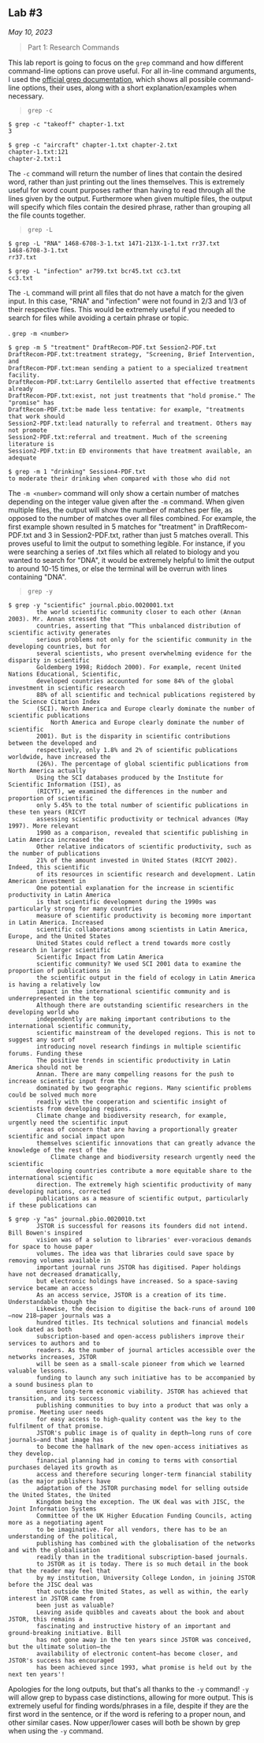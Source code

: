 ## Lab #3
*May 10, 2023*

> Part 1: Research Commands

This lab report is going to focus on the `grep` command and how different command-line options can prove useful.
For all in-line command arguments, I used the [official grep documentation](https://www.gnu.org/software/grep/manual/grep.html#Introduction),
which shows all possible command-line options, their uses, along with a short explanation/examples when necessary.

> `grep -c`

```
$ grep -c "takeoff" chapter-1.txt
3
```
```
$ grep -c "aircraft" chapter-1.txt chapter-2.txt
chapter-1.txt:121
chapter-2.txt:1
```

The `-c` command will return the number of lines that contain the desired word, rather than just printing out 
the lines themselves. This is extremely useful for word count purposes rather than having to read through all the
lines given by the output. Furthermore when given multiple files, the output will specify which files contain the 
desired phrase, rather than grouping all the file counts together.

> `grep -L`

```
$ grep -L "RNA" 1468-6708-3-1.txt 1471-213X-1-1.txt rr37.txt        
1468-6708-3-1.txt
rr37.txt
```

```
$ grep -L "infection" ar799.txt bcr45.txt cc3.txt
cc3.txt
```

The `-L` command will print all files that do not have a match for the given input. In this case, "RNA" and "infection"
were not found in 2/3 and 1/3 of their respective files. This would be extremely useful if you needed to search for
files while avoiding a certain phrase or topic.

. `grep -m <number>`

```
$ grep -m 5 "treatment" DraftRecom-PDF.txt Session2-PDF.txt
DraftRecom-PDF.txt:treatment strategy, "Screening, Brief Intervention, and
DraftRecom-PDF.txt:mean sending a patient to a specialized treatment facility.
DraftRecom-PDF.txt:Larry Gentilello asserted that effective treatments already
DraftRecom-PDF.txt:exist, not just treatments that "hold promise." The "promise" has
DraftRecom-PDF.txt:be made less tentative: for example, "treatments that work should
Session2-PDF.txt:lead naturally to referral and treatment. Others may not promote
Session2-PDF.txt:referral and treatment. Much of the screening literature is
Session2-PDF.txt:in ED environments that have treatment available, an adequate
```

```
$ grep -m 1 "drinking" Session4-PDF.txt
to moderate their drinking when compared with those who did not
```

The `-m <number>` command will only show a certain number of matches depending on the 
integer value given after the `-m` command. When given multiple files, the output will 
show the number of matches per file, as opposed to the number of matches over all files combined. 
For example, the first example shown resulted in 5 matches for "treatment" in DraftRecom-PDF.txt 
and 3 in Session2-PDF.txt, rather than just 5 matches overall. This proves useful to limit the output to
something legible. For instance, if you were searching a series of .txt files which all related to biology
and you wanted to search for "DNA", it would be extremely helpful to limit the output to around 10-15 times,
or else the terminal will be overrun with lines containing "DNA".

> `grep -y`

```
$ grep -y "scientific" journal.pbio.0020001.txt
        the world scientific community closer to each other (Annan 2003). Mr. Annan stressed the
        countries, asserting that “This unbalanced distribution of scientific activity generates
        serious problems not only for the scientific community in the developing countries, but for
        several scientists, who present overwhelming evidence for the disparity in scientific
        Goldemberg 1998; Riddoch 2000). For example, recent United Nations Educational, Scientific,
        developed countries accounted for some 84% of the global investment in scientific research
        88% of all scientific and technical publications registered by the Science Citation Index
        (SCI). North America and Europe clearly dominate the number of scientific publications
            North America and Europe clearly dominate the number of scientific
        2001). But is the disparity in scientific contributions between the developed and
        respectively, only 1.8% and 2% of scientific publications worldwide, have increased the
        (26%). The percentage of global scientific publications from North America actually
        Using the SCI databases produced by the Institute for Scientific Information (ISI), as
        (RICYT), we examined the differences in the number and proportion of scientific
        only 5.45% to the total number of scientific publications in these ten years (RICYT
        assessing scientific productivity or technical advances (May 1997). More relevant
        1990 as a comparison, revealed that scientific publishing in Latin America increased the
        Other relative indicators of scientific productivity, such as the number of publications
        21% of the amount invested in United States (RICYT 2002). Indeed, this scientific
        of its resources in scientific research and development. Latin American investment in
        One potential explanation for the increase in scientific productivity in Latin America
        is that scientific development during the 1990s was particularly strong for many countries
        measure of scientific productivity is becoming more important in Latin America. Increased
        scientific collaborations among scientists in Latin America, Europe, and the United States
        United States could reflect a trend towards more costly research in larger scientific
        Scientific Impact from Latin America
        scientific community? We used SCI 2001 data to examine the proportion of publications in
        the scientific output in the field of ecology in Latin America is having a relatively low
        impact in the international scientific community and is underrepresented in the top
        Although there are outstanding scientific researchers in the developing world who
        independently are making important contributions to the international scientific community,
        scientific mainstream of the developed regions. This is not to suggest any sort of
        introducing novel research findings in multiple scientific forums. Funding these
        The positive trends in scientific productivity in Latin America should not be
        Annan. There are many compelling reasons for the push to increase scientific input from the
        dominated by two geographic regions. Many scientific problems could be solved much more
        readily with the cooperation and scientific insight of scientists from developing regions.
        Climate change and biodiversity research, for example, urgently need the scientific input
        areas of concern that are having a proportionally greater scientific and social impact upon
        themselves scientific innovations that can greatly advance the knowledge of the rest of the
            Climate change and biodiversity research urgently need the scientific
        developing countries contribute a more equitable share to the international scientific
        direction. The extremely high scientific productivity of many developing nations, corrected
        publications as a measure of scientific output, particularly if these publications can
```

```
$ grep -y "as" journal.pbio.0020010.txt
        JSTOR is successful for reasons its founders did not intend. Bill Bowen's inspired
        vision was of a solution to libraries' ever-voracious demands for space to house paper
        volumes. The idea was that libraries could save space by removing volumes available in
        important journal runs JSTOR has digitised. Paper holdings have not decreased dramatically,
        but electronic holdings have increased. So a space-saving service became an access
        As an access service, JSTOR is a creation of its time. Understandable though the
        Likewise, the decision to digitise the back-runs of around 100—now 218—paper journals was a
        hundred titles. Its technical solutions and financial models look dated as both
        subscription-based and open-access publishers improve their services to authors and to
        readers. As the number of journal articles accessible over the networks increases, JSTOR
        will be seen as a small-scale pioneer from which we learned valuable lessons.
        funding to launch any such initiative has to be accompanied by a sound business plan to
        ensure long-term economic viability. JSTOR has achieved that transition, and its success
        publishing communities to buy into a product that was only a promise. Meeting user needs
        for easy access to high-quality content was the key to the fulfilment of that promise.
        JSTOR's public image is of quality in depth—long runs of core journals—and that image has
        to become the hallmark of the new open-access initiatives as they develop.
        financial planning had in coming to terms with consortial purchases delayed its growth as
        access and therefore securing longer-term financial stability (as the major publishers have
        adaptation of the JSTOR purchasing model for selling outside the United States, the United
        Kingdom being the exception. The UK deal was with JISC, the Joint Information Systems
        Committee of the UK Higher Education Funding Councils, acting more as a negotiating agent
        to be imaginative. For all vendors, there has to be an understanding of the political,
        publishing has combined with the globalisation of the networks and with the globalisation
        readily than in the traditional subscription-based journals.
        to JSTOR as it is today. There is so much detail in the book that the reader may feel that
        by my institution, University College London, in joining JSTOR before the JISC deal was
        that outside the United States, as well as within, the early interest in JSTOR came from
        been just as valuable?
        Leaving aside quibbles and caveats about the book and about JSTOR, this remains a
        fascinating and instructive history of an important and ground-breaking initiative. Bill
        has not gone away in the ten years since JSTOR was conceived, but the ultimate solution—the
        availability of electronic content—has become closer, and JSTOR's success has encouraged
        has been achieved since 1993, what promise is held out by the next ten years'!
```


Apologies for the long outputs, but that's all thanks to the `-y` command! `-y` will allow grep to bypass
case distinctions, allowing for more output. This is extremely useful for finding words/phrases in a file,
despite if they are the first word in the sentence, or if the word is refering to a proper noun, and other
similar cases. Now upper/lower cases will both be shown by grep when using the `-y` command.
